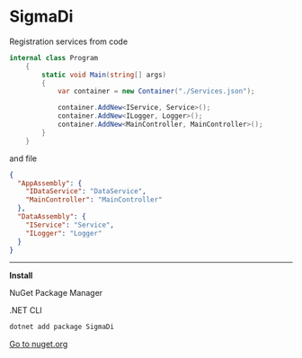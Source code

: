 # SigmaDi

Registration services from code 

``` C#
internal class Program
    {
        static void Main(string[] args)
        {
            var container = new Container("./Services.json");

            container.AddNew<IService, Service>();
            container.AddNew<ILogger, Logger>();
            container.AddNew<MainController, MainController>();
        }
    }
```
and file

``` JSON
{
  "AppAssembly": {
    "IDataService": "DataService",
    "MainController": "MainController"
  },
  "DataAssembly": {
    "IService": "Service",
    "ILogger": "Logger"
  }
}
```

------
**Install**

NuGet Package Manager


.NET CLI

```powershell
dotnet add package SigmaDi
```
[Go to nuget.org](https://www.nuget.org/packages/SigmaDi/)
